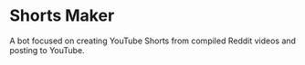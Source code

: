 # Shorts Maker

A bot focused on creating YouTube Shorts from compiled Reddit videos and posting to YouTube.


